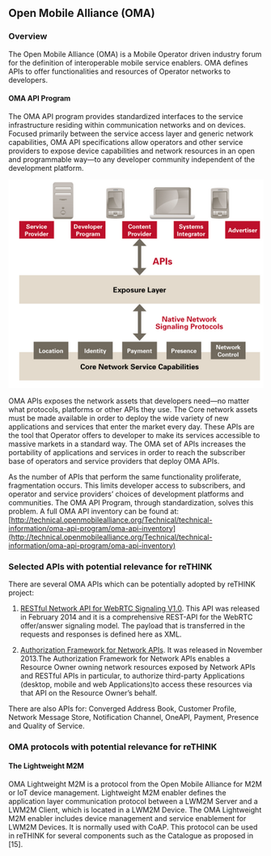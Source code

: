 ## Open Mobile Alliance (OMA)

### Overview

The Open Mobile Alliance (OMA) is a Mobile Operator driven industry forum for the definition of interoperable mobile service enablers. OMA defines APIs to offer functionalities and resources of Operator networks to developers.

#### OMA API Program

The OMA API program provides standardized interfaces to the service infrastructure residing within communication networks and on devices. Focused primarily between the service access layer and generic network capabilities, OMA API specifications allow operators and other service providers to expose device capabilities and network resources in an open and programmable way—to any developer community independent of the development platform.


![Figure @sota-standards-omna: OMNA Network](OMNA-network.png)


OMA APIs exposes the network assets that developers need—no matter what protocols, platforms or other APIs they use.
The Core network assets must be made available in order to deploy the wide variety of new applications and services that enter the market every day. These APIs are the tool that Operator offers to developer to make its services accessible to massive markets in a standard way.  The OMA set of APIs increases the portability of applications and services in order to reach the subscriber base of operators and service providers that deploy OMA APIs.

As the number of APIs that perform the same functionality proliferate, fragmentation occurs. This limits developer access to subscribers, and operator and service providers’ choices of development platforms and communities. The OMA API Program, through standardization, solves this problem. A full OMA API inventory can be found at: 
[http://technical.openmobilealliance.org/Technical/technical-information/oma-api-program/oma-api-inventory](http://technical.openmobilealliance.org/Technical/technical-information/oma-api-program/oma-api-inventory)

### Selected APIs with potential relevance for reTHINK

There are several OMA APIs which can be potentially adopted by reTHINK project: 

1. [RESTful Network API for WebRTC Signaling V1.0](http://technical.openmobilealliance.org/Technical/technical-information/oma-api-program/oma-api-inventory/api-details?API_ID=141). This API was released in February 2014 and it is a comprehensive REST-API for the WebRTC offer/answer signaling model. The payload that is transferred in the requests and responses is defined here as XML.

2. [Authorization Framework for Network APIs](http://technical.openmobilealliance.org//Technical/Release_Program/docs/Autho4API/V1_0-20131120-C/OMA-ER-Autho4API-V1_0-20131120-C.pdf). It was released in November 2013.The Authorization Framework for Network APIs enables a Resource Owner owning network resources exposed by Network APIs and RESTful APIs in particular, to authorize third-party Applications (desktop, mobile and web Applications)to access these resources via that API on the Resource Owner’s behalf.

There are also APIs for: Converged Address Book, Customer Profile, Network Message Store, Notification Channel, OneAPI, Payment, Presence and Quality of Service.

### OMA protocols with potential relevance for reTHINK

#### The Lightweight M2M 

OMA Lightweight M2M is a protocol from the Open Mobile Alliance for M2M or IoT device management. Lightweight M2M enabler defines the application layer communication protocol between a LWM2M Server and a LWM2M Client, which is located in a LWM2M Device. The OMA Lightweight M2M enabler includes device management and service enablement for LWM2M Devices. It is normally used with CoAP. This protocol can be used in reTHINK for several components such as the Catalogue as proposed in [15]. 

